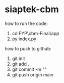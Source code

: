 ﻿# siaptek-cbm

how to run the code:
1. cd FYP\cbm-Final\app
2. py index.py

how to push to github:
1. git init
2. git add .
3. git commit -m "<commit-name>"
4. git push origin main
